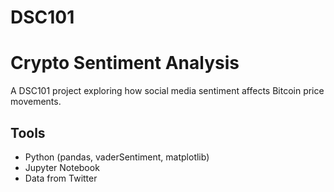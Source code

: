 # DSC101
# Crypto Sentiment Analysis
A DSC101 project exploring how social media sentiment affects Bitcoin price movements.

## Tools
- Python (pandas, vaderSentiment, matplotlib)
- Jupyter Notebook
- Data from Twitter